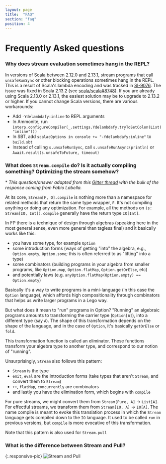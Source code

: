 ```yaml
---
layout: page
title:  "FAQ"
section: "faq"
position: 4
---
```


# Frequently Asked questions

### Why does stream evaluation sometimes hang in the REPL?

In versions of Scala between 2.12.0 and 2.13.1, stream programs that call `unsafeRunSync` or other blocking operations sometimes hang in the REPL. This is a result of Scala's lambda encoding and was tracked in [SI-9076](https://issues.scala-lang.org/browse/SI-9076). The issue was fixed in Scala 2.13.2 (see [scala/scala#8748](https://github.com/scala/scala/pull/8748)). If you are already using Scala 2.13.0 or 2.13.1, the easiest solution may be to upgrade to 2.13.2 or higher. If you cannot change Scala versions, there are various workarounds:
 - Add `-Ydelambdafy:inline` to REPL arguments
 - In Ammonite, run `interp.configureCompiler(_.settings.Ydelambdafy.tryToSetColon(List("inline")))`
 - In SBT, add `scalacOptions in console += "-Ydelambdafy:inline"` to `build.sbt`
 - Instead of calling `s.unsafeRunSync`, call `s.unsafeRunAsync(println)` or `Await.result(s.unsafeToFuture, timeout)`

### What does `Stream.compile` do?  Is it actually compiling something?  Optimizing the stream somehow?

\* _This question/answer adapted from this [Gitter thread](https://gitter.im/functional-streams-for-scala/fs2?at=5e962ebb6823cb38acd12ebd) with the bulk of the response coming from Fabio Labella._

At its core, `Stream[F, O].compile` is nothing more than a namespace for related methods that return the same type wrapper, `F`.  It's not compiling anything or doing any optimization.  For example, all the methods on `(s: Stream[IO, Int]).compile` generally have the return type `IO[Int]`.

In FP there is a technique of design through algebras (speaking here in the most general sense, even more general than tagless final) and it basically works like this:

* you have some type, for example `Option`
* some introduction forms (ways of getting "into" the algebra, e.g., `Option.empty`, `Option.some`; this is often referred to as "lifting" into a type)
* some combinators (building programs in your algebra from smaller programs, like `Option.map`, `Option.flatMap`, `Option.getOrElse`, etc)
* and potentially laws (e.g. `anyOption.flatMap(Option.empty) == Option.empty`)

Basically it's a way to write programs in a mini-language (in this case the `Option` language), which affords high compositionality through combinators that helps us write larger programs in a Lego way.

But what does it mean to "run" programs in Option?  "Running" an algebraic programs amounts to transforming the carrier type (`Option[A]`), into a different type (say `A`). The shape of this transformation depends on the shape of the language, and in the case of `Option`, it's basically `getOrElse` or `fold`.

This transformation function is called an eliminator. These functions transform your algebra type to another type, and correspond to our notion of "running".  

Unsurprisingly, `Stream` also follows this pattern:

* `Stream` is the type
* `emit`, `eval` are the introduction forms (take types that aren't `Stream`, and convert them to `Stream`)
* `++`, `flatMap`, `concurrently` are combinators
* and lastly you have the elimination form, which begins with `compile`

For pure streams, we might convert them from `Stream[Pure, A]` -> `List[A]`.  For effectful streams, we transform them from `Stream[IO, A]` -> `IO[A]`.   The name compile is meant to evoke this translation process in which the `Stream` language gets compiled down to the `IO` language. It used to be called `run` in previous versions, but `compile` is more evocative of this transformation.

Note that this pattern is also used for `Stream.pull`

### What is the difference between Stream and Pull?

{:.responsive-pic}
![Stream and Pull](../img/stream-and-pull.png)
